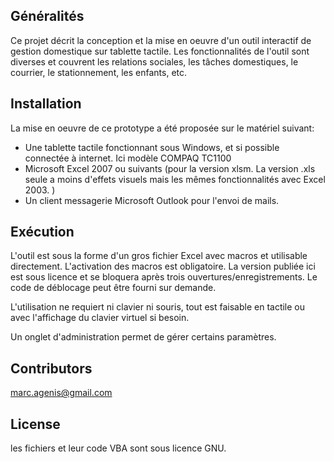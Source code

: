## Généralités

Ce projet décrit la conception et la mise en oeuvre d'un outil interactif de gestion domestique sur tablette tactile.
Les fonctionnalités de l'outil sont diverses et couvrent les relations sociales, les tâches domestiques, le courrier, le stationnement, les enfants, etc.


## Installation

La mise en oeuvre de ce prototype a été proposée sur le matériel suivant:
* Une tablette tactile fonctionnant sous Windows, et si possible connectée à internet. Ici modèle COMPAQ TC1100
* Microsoft Excel 2007 ou suivants (pour la version xlsm. La version .xls seule a moins d'effets visuels mais les mêmes fonctionnalités avec Excel 2003. )
* Un client messagerie Microsoft Outlook pour l'envoi de mails.

## Exécution

L'outil est sous la forme d'un gros fichier Excel avec macros et utilisable directement. L'activation des macros est obligatoire. La version publiée ici est sous licence et se bloquera après trois ouvertures/enregistrements. Le code de déblocage peut être fourni sur demande. 

L'utilisation ne requiert ni clavier ni souris, tout est faisable en tactile ou avec l'affichage du clavier virtuel si besoin.

Un onglet d'administration permet de gérer certains paramètres.


## Contributors

marc.agenis@gmail.com

## License

les fichiers et leur code VBA sont sous licence GNU.